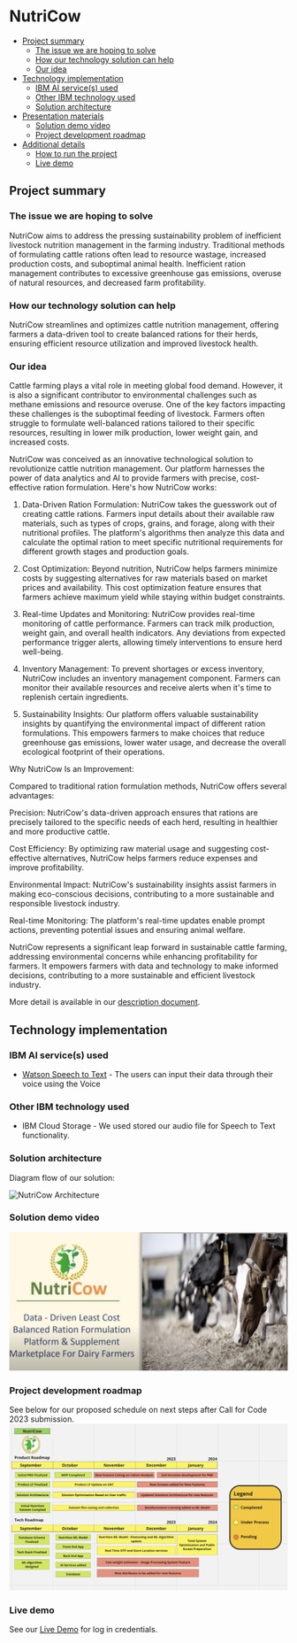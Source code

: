 # NutriCow

- [Project summary](#project-summary)
  - [The issue we are hoping to solve](#the-issue-we-are-hoping-to-solve)
  - [How our technology solution can help](#how-our-technology-solution-can-help)
  - [Our idea](#our-idea)
- [Technology implementation](#technology-implementation)
  - [IBM AI service(s) used](#ibm-ai-services-used)
  - [Other IBM technology used](#other-ibm-technology-used)
  - [Solution architecture](#solution-architecture)
- [Presentation materials](#presentation-materials)
  - [Solution demo video](#solution-demo-video)
  - [Project development roadmap](#project-development-roadmap)
- [Additional details](#additional-details)
  - [How to run the project](#how-to-run-the-project)
  - [Live demo](#live-demo)

## Project summary

### The issue we are hoping to solve

NutriCow aims to address the pressing sustainability problem of inefficient livestock nutrition management in the farming industry. Traditional methods of formulating cattle rations often lead to resource wastage, increased production costs, and suboptimal animal health. Inefficient ration management contributes to excessive greenhouse gas emissions, overuse of natural resources, and decreased farm profitability.

### How our technology solution can help

NutriCow streamlines and optimizes cattle nutrition management, offering farmers a data-driven tool to create balanced rations for their herds, ensuring efficient resource utilization and improved livestock health.

### Our idea

Cattle farming plays a vital role in meeting global food demand. However, it is also a significant contributor to environmental challenges such as methane emissions and resource overuse. One of the key factors impacting these challenges is the suboptimal feeding of livestock. Farmers often struggle to formulate well-balanced rations tailored to their specific resources, resulting in lower milk production, lower weight gain, and increased costs.

NutriCow was conceived as an innovative technological solution to revolutionize cattle nutrition management. Our platform harnesses the power of data analytics and AI to provide farmers with precise, cost-effective ration formulation. Here's how NutriCow works:

1. Data-Driven Ration Formulation:
NutriCow takes the guesswork out of creating cattle rations. Farmers input details about their available raw materials, such as types of crops, grains, and forage, along with their nutritional profiles. The platform's algorithms then analyze this data and calculate the optimal ration to meet specific nutritional requirements for different growth stages and production goals.

2. Cost Optimization:
Beyond nutrition, NutriCow helps farmers minimize costs by suggesting alternatives for raw materials based on market prices and availability. This cost optimization feature ensures that farmers achieve maximum yield while staying within budget constraints.

3. Real-time Updates and Monitoring:
NutriCow provides real-time monitoring of cattle performance. Farmers can track milk production, weight gain, and overall health indicators. Any deviations from expected performance trigger alerts, allowing timely interventions to ensure herd well-being.

4. Inventory Management:
To prevent shortages or excess inventory, NutriCow includes an inventory management component. Farmers can monitor their available resources and receive alerts when it's time to replenish certain ingredients.

5. Sustainability Insights:
Our platform offers valuable sustainability insights by quantifying the environmental impact of different ration formulations. This empowers farmers to make choices that reduce greenhouse gas emissions, lower water usage, and decrease the overall ecological footprint of their operations.

Why NutriCow Is an Improvement:

Compared to traditional ration formulation methods, NutriCow offers several advantages:

Precision: NutriCow's data-driven approach ensures that rations are precisely tailored to the specific needs of each herd, resulting in healthier and more productive cattle.

Cost Efficiency: By optimizing raw material usage and suggesting cost-effective alternatives, NutriCow helps farmers reduce expenses and improve profitability.

Environmental Impact: NutriCow's sustainability insights assist farmers in making eco-conscious decisions, contributing to a more sustainable and responsible livestock industry.

Real-time Monitoring: The platform's real-time updates enable prompt actions, preventing potential issues and ensuring animal welfare.

NutriCow represents a significant leap forward in sustainable cattle farming, addressing environmental concerns while enhancing profitability for farmers. It empowers farmers with data and technology to make informed decisions, contributing to a more sustainable and efficient livestock industry.

More detail is available in our [description document](/DESCRIPTION.md).

## Technology implementation

### IBM AI service(s) used

- [Watson Speech to Text](https://cloud.ibm.com/catalog/services/speech-to-text) - The users can input their data through their voice using the Voice 

### Other IBM technology used

- IBM Cloud Storage - We used stored our audio file for Speech to Text functionality.

### Solution architecture

Diagram flow of our solution:

![NutriCow Architecture](https://github.com/nafakbar12/NutriCow_2/blob/main/NutriCow%20System%20Architecture.jpg)

### Solution demo video

[![Watch the video](https://github.com/nafakbar12/NutriCow/blob/main/NutriCow.png)](https://www.youtube.com/watch?v=kQ5FWCdYEbI)

### Project development roadmap
See below for our proposed schedule on next steps after Call for Code 2023 submission.
![Roadmap](https://github.com/nafakbar12/NutriCow/blob/main/NutriCow%20Product%20Roadmap.png)

### Live demo

See our [Live Demo](https://phpstack-1085149-3999761.cloudwaysapps.com/login) for log in credentials.

